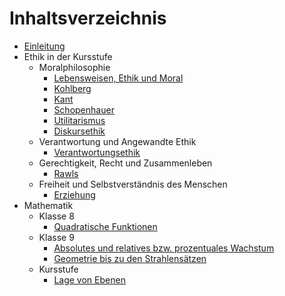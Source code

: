 # Inhaltsverzeichnis

* [Einleitung](README.md)
* Ethik in der Kursstufe
	* Moralphilosophie
		* [Lebensweisen, Ethik und Moral](Ethik/Ethisch-moralisch.md)
		* [Kohlberg](Ethik/Kohlberg.md)
		* [Kant](Ethik/Kant.md)
		* [Schopenhauer](Ethik/Schopenhauer.md)
		* [Utilitarismus](Ethik/Utilitarismus.md)
		* [Diskursethik](Ethik/Diskursethik.md)
	* Verantwortung und Angewandte Ethik
		* [Verantwortungsethik](Ethik/Verantwortungsethik.md)
	* Gerechtigkeit, Recht und Zusammenleben
		* [Rawls](Ethik/Rawls.md)
	<!--* Moral, Religion und Kritik -->
	* Freiheit und Selbstverständnis des Menschen
		* [Erziehung](Ethik/Erziehung.md)
* Mathematik
	* Klasse 8
		* [Quadratische Funktionen](Mathematik/Quadratische_Funktionen_kompilieren.md)
	* Klasse 9
		* [Absolutes und relatives bzw. prozentuales Wachstum](Mathematik/M9_Absolutes_und_relatives_bzw_prozentuales_Wachstum.md)
		* [Geometrie bis zu den Strahlensätzen](Mathematik/M9_Strahlensaetze.md)
	* Kursstufe
		* [Lage von Ebenen](Mathematik/KS_Lage_von_Ebenen.md)

